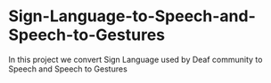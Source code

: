 # Sign-Language-to-Speech-and-Speech-to-Gestures
In this project we convert Sign Language used by Deaf community to Speech and Speech to Gestures
